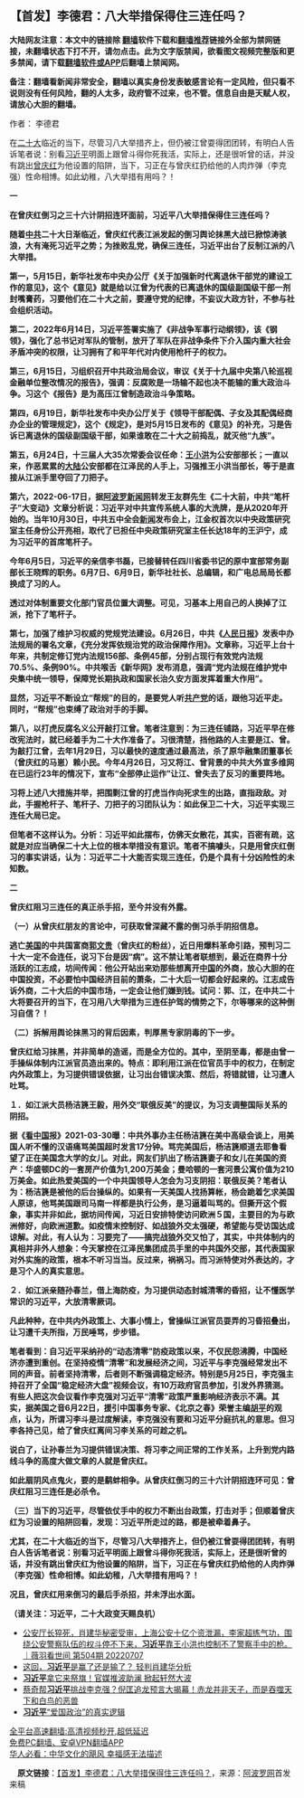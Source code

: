  <!-- 面包屑导航 --> <h2>【首发】李德君：八大举措保得住三连任吗？</h2> <p class="notice"><b>大陆网友注意：本文中的链接除 <a href="https://github.com/bannedbook/fanqiang" >翻墙</a>软件下载和<a href="https://github.com/killgcd/justmysocks/blob/master/README.md">翻墙推荐</a>链接外全部为禁网链接，未翻墙状态下打不开，请勿点击。此为文字版禁闻，欲看图文视频完整版和更多禁闻，请下载<a href="https://github.com/bannedbook/fanqiang">翻墙软件或APP</a>后翻墙上禁闻网。</p><p>备注：翻墙看新闻非常安全，翻墙以真实身份发表敏感言论有一定风险，但只看不说则没有任何风险，翻的人太多，政府管不过来，也不管。信息自由是天赋人权，请放心大胆的翻墙。</b></p>  <div class="entry"> <p>作者： 李德君</p> <p id="summary">在<a href="https://www.bannedbook.org/bnews/tag/%E4%BA%8C%E5%8D%81%E5%A4%A7/" class="st_tag internal_tag" rel="tag" title="标签 二十大 下的日志">二十大</a>临近的当下，尽管习八大举措齐上，但仍被江曾耍得团团转，有明白人告诉笔者说：别看<a href="https://www.bannedbook.org/bnews/tag/%e4%b9%a0%e8%bf%91%e5%b9%b3/" class="st_tag internal_tag" rel="tag" title="标签 习近平 下的日志">习近平</a>明面上跟曾斗得你死我活，实际上，还是很听曾的话，并没有跳出<a href="https://www.bannedbook.org/bnews/tag/%e6%9b%be%e5%ba%86%e7%ba%a2/" class="st_tag internal_tag" rel="tag" title="标签 曾庆红 下的日志">曾庆红</a>为他设置的陷阱，当下，习正在与曾庆红扔给他的人肉炸弹（李克强）性命相博。如此幼稚，八大举措有用吗？！</p> <p><strong>一</strong></p> <p><strong>在曾庆红倒习之三十六计阴招连环面前，习近平八大举措保得住三连任吗？</strong></p> <p><strong>随着<a href="https://www.bannedbook.org/bnews/tag/%e4%b8%ad%e5%85%b1/" class="st_tag internal_tag" rel="tag" title="标签 中共 下的日志">中共</a>二十大日渐临近，曾庆红代表江派发起的倒习舆论抹黑大战已掀惊涛骇浪，大有淹死习近平之势；为挫败乱党，确保三连任，习近平出台了反制江派的八大举措。</strong></p> <p><strong>第一，</strong><strong>5</strong><strong>月</strong><strong>15</strong><strong>日，新华社发布中央办公厅《关于加强新时代离退休干部党的建设工作的意见》，这个《意见》就是给以江曾为代表的已离退休的国级副国级干部一剂封嘴膏药，习要他们在二十大之前，要遵守党的纪律，不妄议大政方针，不参与社会组织活动。</strong></p> <p><strong>第二，</strong><strong>2022</strong><strong>年</strong><strong>6</strong><strong>月</strong><strong>14</strong><strong>日，习近平签署实施了</strong><strong>《非战争军事行动纲领》，该《钢领》，强化了总书记对军队的管制，放开了军队在非战争条件下介入国内重大社会矛盾冲突的权限，让习拥有了和平年代对内使用枪杆子的权力。</strong></p> <p><strong>第三，</strong><strong>6</strong><strong>月</strong><strong>15</strong><strong>日，习组织召开中共政治局会议，审议《关于十九届中央第八轮巡视金融单位整改情况的报告》，强调：反腐败是一场输不起也决不能输的重大政治斗争。习这个《报告》是为高压江曾制造政治斗争策略。</strong></p> <p><strong>第四，</strong><strong>6</strong><strong>月</strong><strong>19</strong><strong>日</strong><strong>，新华社发布中央办公厅关于《领导干部配偶、子女及其配偶经商办企业的管理规定》，这个《规定》，是对</strong><strong>5</strong><strong>月</strong><strong>15</strong><strong>日</strong><strong>发布的《意见》的补充，习是告诉已离退休的国级副国级干部，如果谁敢在二十大之前捣乱，就灭他“九族”。</strong></p>  <p><strong>第五，</strong><strong>6</strong><strong>月</strong><strong>24</strong><strong>日，十三届人大</strong><strong>35</strong><strong>次常委会议任命：<a href="https://www.bannedbook.org/bnews/tag/%e7%8e%8b%e5%b0%8f%e6%b4%aa/" class="st_tag internal_tag" rel="tag" title="标签 王小洪 下的日志">王小洪</a>为公安部部长；一直以来，作恶累累的<span class='wp_keywordlink_affiliate'><a href="https://www.bannedbook.org/" title="大陆" target="_blank">大陆</a></span>公安部都在江泽民的人手上，习强推王小洪当部长，等于是直接从江派手里夺回了刀把子。</strong></p> <p><strong>第六，</strong><strong>2022-06-17</strong><strong>日，据<span class='wp_keywordlink_affiliate'><a href="https://www.aboluowang.com/" title="阿波罗新闻网" target="_blank">阿波罗新闻网</a></span>转发</strong><strong>王友群先生《二十大前，中共“笔杆子”大变动》文章分析说：</strong><strong>习近平对中共</strong><strong>宣传系统人事的</strong><strong>大洗牌，是从</strong><strong>2020</strong><strong>年开始的。当年</strong><strong>10</strong><strong>月</strong><strong>30</strong><strong>日，中共五中全会<span class='wp_keywordlink_affiliate'><a href="https://www.bannedbook.org/" title="新闻">新闻</a></span>发布会上，江金权首次以中央政策研究室主任身份公开亮相，取代了已担任中央政策研究室主任长达</strong><strong>18</strong><strong>年的</strong><strong>王沪宁</strong><strong>，成为</strong><strong>习近平</strong><strong>的首席笔杆子。</strong></p> <p><strong>今年</strong><strong>6</strong><strong>月</strong><strong>5</strong><strong>日，习近平的亲信李书磊，已接替转任四川省委书记的原中宣部常务副部长王晓辉的职务。</strong><strong>6</strong><strong>月</strong><strong>7</strong><strong>日、</strong><strong>6</strong><strong>月</strong><strong>9</strong><strong>日</strong><strong>，</strong><strong>新华社社长、总编辑，和</strong><strong>广电总局局长</strong><strong>都换成了习的人。</strong></p> <p><strong>透过对体制重要文化部门官员位置大调整</strong><strong>。</strong><strong>可见，习基本上用自己的人换掉了江派，抢下了笔杆子。</strong></p> <p><strong>第七，加强了维护习权威的党规党法建设。</strong><strong>6</strong><strong>月</strong><strong>26</strong><strong>日，中共《</strong><strong><span class='wp_keywordlink'><a href="https://www.bannedbook.org/forum2/topic109.html" title="透视人民日报" target="_blank">人民日报</a></span></strong><strong>》发表中办法规局的署名文章，《充分发挥依规治党的政治保障作用》。文章称，习近平上台十年来，共制定修订党内法规</strong><strong>156</strong><strong>部、条例</strong><strong>45</strong><strong>部，分别占现行有效党内法规</strong><strong>70.5%</strong><strong>、条例</strong><strong>90%</strong><strong>。中共喉舌《</strong><strong>新华网</strong><strong>》发布消息，强调</strong><strong>“</strong><strong>党内法规在维护党中央集中统一领导，保障党长期执政和国家长治久安方面发挥着重大作用</strong><strong>”</strong><strong>。</strong></p> <p><strong>显然，习近平不断设立</strong><strong>“</strong><strong>帮规</strong><strong>”</strong><strong>的目的，是要党人听<a href="https://www.bannedbook.org/bnews/tag/%e5%85%b1%e4%ba%a7%e5%85%9a/" class="st_tag internal_tag" rel="tag" title="标签 共产党 下的日志">共产党</a>的话，跟他习近平走。同时，“帮规”也束缚了政治对手的手脚。</strong></p> <p><strong>第八，以打虎反腐名义公开敲打江曾。</strong><strong>笔者注意到：</strong><strong>为三连任铺路，习近平早在修改宪法时，就已经着手为二十大作准备了。习很清楚，挡他路的人主要是江、曾。为敲打江曾，去年</strong><strong>1</strong><strong>月</strong><strong>29</strong><strong>日，习以最快的速度通过最高法，杀了原华融集团董事长（曾庆红的马崽）</strong><strong>赖小民</strong><strong>。今年</strong><strong>4</strong><strong>月</strong><strong>26</strong><strong>日，习又将</strong><strong>江</strong><strong>、曾背景的</strong><strong>中共大外宣</strong><strong>多维网</strong><strong>在</strong><strong>已运行</strong><strong>23</strong><strong>年的情况下，</strong><strong>宣布“全部停止运作”让江、曾失去了反习的重要阵地。</strong></p> <p><strong>习将上述八大措施并举，把围剿江曾的打虎当作向死求生的出路，直指政敌。对此，手握枪杆子、笔杆子、刀把子的习团队</strong><strong>认为：如此保卫二十大，习近平实现三连任大局已定。</strong></p> <p><strong>但笔者不这样认为。分析：习近平如此摆布，仿佛天女散花，其实，百密有疏，这就是对应当确保二十大上位的根本举措</strong><strong>没有意识</strong><strong>。笔者不搞噱头，只是用曾庆红倒习的事实讲话，认为：习近平二十大能否实现三连任，仍是个具有十分凶险性的未知数。</strong></p>  <p><strong>二</strong></p> <p><strong>曾庆红阻习三连任的真正杀手招，至今并没有外露。</strong></p> <p><strong>（一）从曾庆红朋友的言论中，可获取曾深藏不露的倒习杀手阴招信息。</strong></p> <p><strong>逃亡<a href="https://www.bannedbook.org/bnews/tag/%e7%be%8e%e5%9b%bd/" class="st_tag internal_tag" rel="tag" title="标签 美国 下的日志">美国</a>的中共国富商<a href="https://www.bannedbook.org/bnews/tag/%e9%83%ad%e6%96%87%e8%b4%b5/" class="st_tag internal_tag" rel="tag" title="标签 郭文贵 下的日志">郭文贵</a>（曾庆红的粉丝），近日用爆料革命引路，预判习二十大一定不会连任，说习下台是因“病”。这不禁让笔者联想到，最近在商界十分活跃的江志成，坊间传闻：他公开站出来劝那些想离开<span class='wp_keywordlink_affiliate'><a href="https://www.bannedbook.org/" title="中国" target="_blank">中国</a></span>的外商，放心大胆的在中国投资，不必要怕中国经济目前的萧条，二十大后一切都会好起来的。江志成告诉外商，二十大后的中国市场，一定会让他们嫌到钱。试问：郭、江，在中共二十大将要召开的当下，在习用八大举措为三连任护驾的情势之下，尔等哪来的这种倒习自信？！</strong></p> <p><strong>（二）拆解用舆论抹黑习的背后因素，判厚黑专家阴毒的下一步。</strong></p> <p><strong>曾庆红给习抹黑，并非简单的造谣，而是全方位的。其中，至阴至毒，都是由曾一手操纵体制内江派官员造出来的。特点：即利用江派在位官员手中的权力，在制定内外政策上，为习提供错误依据，让习出台错误决策、然后，将错就错，让习遭人吐骂。</strong></p> <p><strong>１．如江派大员杨洁篪王毅，用外交“联俄反美”的提议，为习支调整国际关系的阴招。</strong></p> <p><strong>据《</strong><strong><span class='wp_keywordlink_affiliate'><a href="https://www.secretchina.com/" title="看中国" target="_blank">看中国</a></span>报》</strong><strong>2021-03-30</strong><strong>曝：</strong><strong>中共外事办主任杨洁篪在美中高级会谈上，用美国人听不懂的汉语痛骂美国超时发言</strong><strong>17</strong><strong>分钟。骂完美国后，杨洁篪顺道去耶鲁看望了正在美国念大学的女儿。对此，网友们扒出了杨洁篪妻子和女儿在美国的资产：华盛顿</strong><strong>DC</strong><strong>的一套房产价值为</strong><strong>1,200</strong><strong>万美金；曼哈顿的一套河景公寓价值为</strong><strong>210</strong><strong>万美金。如此热爱美国的一个中共国领导人怎会为习支阴招：联俄反美？笔者认为：杨洁篪是被他的后台操纵的。如果有一天美国人找扬算帐，杨会跪着乞求美国人原谅，他骂美国跟司马南一样都是执行公务，是习逼着叫骂的。但撕开这个假象，事实并非如此，据</strong><strong>坊间传闻，习近日安排特使访问欧洲５国，主要目的为与欧洲修好，向欧洲道歉。如疫情末控制好、如战狼外交太强硬，希望能与受访国达成谅解。对此，有人认为：习要完了――搞完战狼外交又怕了，其实，中共体制内的真相并非外人想象：今天掌控在江泽民集团成员手里的中共国外交部，其代表国家对外实施的政策，根本不听习当当。反过来，祸祸习。而习派特使对外表达的，才是习个人的真实意思。</strong></p> <p><strong>２．如江派亲随孙春兰，借上海防疫，为习提供动态封城清零的昏招，让不懂医学常识的</strong><strong>习近平</strong><strong>，大放清零厥词。</strong></p>  <p><strong>凡此种种，在中共内外政策上、大事小情上，曾操纵江派官员耍弄的习昏招叠出，让习遭</strong><strong>千夫所指，万民唾骂，</strong><strong>步步错。</strong></p> <p><strong>笔者看到：自习近平采纳孙的</strong><strong>“</strong><strong>动态清零</strong><strong>”</strong><strong>防疫政策以来，不仅民怨沸腾，</strong><strong>中国经济</strong><strong>亦</strong><strong>遭到重创。在坚持疫情</strong><strong>“</strong><strong>清零</strong><strong>”</strong><strong>和发展经济之间，习近平与李克强经常发出不同的声音。前者坚持清零，后者则不断强调稳定经济。特别是</strong><strong>5</strong><strong>月</strong><strong>25</strong><strong>日，李克强主持召开了全国</strong><strong>“</strong><strong>稳定经济大盘</strong><strong>”</strong><strong>视频会议，有</strong><strong>10</strong><strong>万政府官员参加，引发外界猜测。有些人把这次会议看作李克强对习近平</strong><strong>“</strong><strong>清零</strong><strong>”</strong><strong>政策严重影响经济表示不满。其实，据美国之音</strong><strong>6</strong><strong>月</strong><strong>22</strong><strong>日，援引中国事务专家、《北京之春》荣誉主编</strong><strong><span class='wp_keywordlink'><a href="https://www.bannedbook.org/forum10/topic196.html" title="胡平" target="_blank">胡平</a></span></strong><strong>的观点，</strong><strong>认为，所谓习李斗是过度解读，李克强没有要和习近平分庭抗礼的意思。但习李各持己见，给了曾庆红离间习李关系的可趁之机。</strong></p> <p><strong>说白了，让孙春兰为习提供错误决策、将习李之间正常的工作关系，上升到党内路线斗争的高度大做文章的人就是曾庆红。</strong></p> <p><strong>如此扇阴风点鬼火，要的是鹬蚌相争。从曾庆红倒习的三十六计阴招连环可见：曾庆红阻习三连任是必杀令。</strong></p> <p><strong>（三）当下的习近平，尽管依仗手中的权力不断出台政策，打击对手；但顺着曾庆红为习设置的陷阱回看，发现：习近平所走过的路，都是被牵着鼻子。</strong></p> <p><strong>尤其，在二十大临近的当下，尽管习八大举措齐上，但仍被江曾耍得团团转，有明白人告诉笔者说：别看习近平明面上跟曾斗得你死我活，实际上，还是很听曾的话，并没有跳出曾庆红为他设置的陷阱，当下，习正在与曾庆红扔给他的人肉炸弹（李克强）性命相博。</strong><strong>如此幼稚，八大举措有用吗？！</strong></p> <p><strong>况且，</strong><strong>曾庆红用来倒习的最后手杀招，并未浮出水面。</strong></p> <p><strong>（请关注：</strong><strong>习近平</strong><strong>，</strong><strong>二十大政变天赐良机</strong><strong>）</strong></p> <div id="taboola-mid-1"></div>  <ul class='op-related-articles' title='相关阅读'> <li><a href='https://www.bannedbook.org/bnews/bannedvideo/20220708/1755507.html' target='_blank'>公安厅长猝死，肖建华秘密受审，上海公安十亿个资泄漏，李家超练气功，围绕公安警察队伍的权斗停不下来，<b>习近平</b>靠王小洪也控制不了警察手中的枪。｜薇羽看世间 第504期 20220707</a></li> <li><a href='https://www.bannedbook.org/bnews/comments/20220708/1755492.html' target='_blank'>这回，<b>习近平</b>是赢了还是输了？ 轻判肖建华分析</a></li> <li><a href='https://www.bannedbook.org/bnews/topimagenews/20220708/1755490.html' target='_blank'><b>习近平</b>拿它来祭旗！官媒推波助澜 掀起轩然大波</a></li> <li><a href='https://www.bannedbook.org/bnews/bannedvideo/20220708/1755470.html' target='_blank'>蔡奇帮<b>习近平</b>挑战李克强？倪匡追龙预言大揭幕！赤龙并非天子，而是吞噬天下和白鸟的恶兽</a></li> <li><a href='https://www.bannedbook.org/bnews/baitai/20220708/1755450.html' target='_blank'><b>习近平</b>“爱国政治”的真实逻辑</a></li> </ul> <p class="texttj"> <a href="https://github.com/bannedbook/fanqiang/wiki/V2ray%E6%9C%BA%E5%9C%BA" target="_blank">全平台高速翻墙:高清视频秒开,超低延迟</a><br/> <a href="https://github.com/bannedbook/fanqiang/wiki/%E7%A6%81%E9%97%BB%E7%BD%91%E5%AE%89%E5%8D%93%E7%BF%BB%E5%A2%99%E6%96%B0%E9%97%BBAPP" target="_blank">免费PC翻墙、安卓VPN翻墙APP</a><br/> <a href="https://www.bannedbook.org/bnews/comments/20220220/1694796.html" target="_blank">华人必看：中华文化的飓风 幸福感无法描述</a> </p> <p class="src-info">　<b>原文链接</b>：<a class="src_link" href="https://www.aboluowang.com/2022/0708/1772946.html" target="_blank">【首发】李德君：八大举措保得住三连任吗？</a>，来源：<span class='wp_keywordlink_affiliate'><a href="https://www.aboluowang.com/" title="阿波罗网" target="_blank">阿波罗网</a></span>首发来稿 </p><a name='sharetosocial'></a>  <div style="margin-bottom:5px;padding-bottom:5px;clear:both"> <div id="archive-pix-1" class="banner-ads"> <!-- AuctionX Display platform tag START --> <div id="27602x728x90x621x_ADSLOT1" clicktrack="%%CLICK_URL_ESC%%"></div>  <!-- AuctionX Display platform tag END --> </div> <div id="archive-pix-2" class="banner-ads"> <!-- AuctionX Display platform tag START --> <div id="27556x300x250x621x_ADSLOT1" clicktrack="%%CLICK_URL_ESC%%" style="margin:0 auto;text-align:center"></div>  <!-- AuctionX Display platform tag END --> </div> </div>  <div id="archive-pix-1" class="banner-ads"> <!-- AuctionX Display platform tag START --> <div id="27603x728x90x621x_ADSLOT1" clicktrack="%%CLICK_URL_ESC%%"></div>  <!-- AuctionX Display platform tag END --> </div> </div><!--END ENTRY--> 